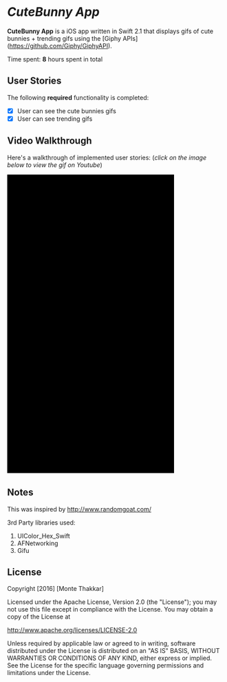 # *CuteBunny App*

**CuteBunny App** is a iOS app written in Swift 2.1 that displays gifs of cute bunnies + trending gifs using the [Giphy APIs] (https://github.com/Giphy/GiphyAPI). 

Time spent: **8** hours spent in total

## User Stories

The following **required** functionality is completed:

- [x] User can see the cute bunnies gifs
- [x] User can see trending gifs

## Video Walkthrough 

Here's a walkthrough of implemented user stories: (*click on the image below to view the gif on Youtube*)

![walkthrough](cutebunny-demo.gif)

## Notes

This was inspired by http://www.randomgoat.com/

3rd Party libraries used:
1. UIColor_Hex_Swift
2. AFNetworking
3. Gifu

## License

Copyright [2016] [Monte Thakkar]

Licensed under the Apache License, Version 2.0 (the "License");
you may not use this file except in compliance with the License.
You may obtain a copy of the License at

http://www.apache.org/licenses/LICENSE-2.0

Unless required by applicable law or agreed to in writing, software
distributed under the License is distributed on an "AS IS" BASIS,
WITHOUT WARRANTIES OR CONDITIONS OF ANY KIND, either express or implied.
See the License for the specific language governing permissions and
limitations under the License.

